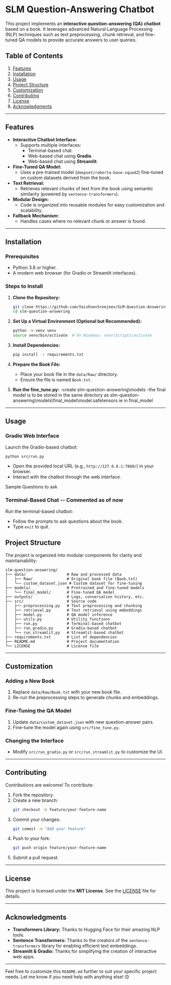 

# SLM Question-Answering Chatbot


This project implements an **interactive question-answering (QA) chatbot** based on a book. It leverages advanced Natural Language Processing (NLP) techniques such as text preprocessing, chunk retrieval, and fine-tuned QA models to provide accurate answers to user queries.

## Table of Contents
1. [Features](#features)
2. [Installation](#installation)
3. [Usage](#usage)
4. [Project Structure](#project-structure)
5. [Customization](#customization)
6. [Contributing](#contributing)
7. [License](#license)
8. [Acknowledgments](#acknowledgments)

---

## Features

- **Interactive Chatbot Interface:**
  - Supports multiple interfaces:
    - Terminal-based chat.
    - Web-based chat using **Gradio**.
    - Web-based chat using **Streamlit**.
- **Fine-Tuned QA Model:**
  - Uses a pre-trained model (`deepset/roberta-base-squad2`) fine-tuned on custom datasets derived from the book.
- **Text Retrieval:**
  - Retrieves relevant chunks of text from the book using semantic similarity (powered by `sentence-transformers`).
- **Modular Design:**
  - Code is organized into reusable modules for easy customization and scalability.
- **Fallback Mechanism:**
  - Handles cases where no relevant chunk or answer is found.

---

## Installation

### Prerequisites
- Python 3.8 or higher.
- A modern web browser (for Gradio or Streamlit interfaces).

### Steps to Install
1. **Clone the Repository:**
   ```bash
   git clone https://github.com/VaishnevSreejeev/SLM-Question-Answering-Chatbot
   cd slm-question-answering
   ```

2. **Set Up a Virtual Environment (Optional but Recommended):**
   ```bash
   python -m venv venv
   source venv/bin/activate  # On Windows: venv\Scripts\activate
   ```

3. **Install Dependencies:**
   ```bash
   pip install -r requirements.txt
   ```

4. **Prepare the Book File:**
   - Place your book file in the `data/Raw/` directory.
   - Ensure the file is named `Book.txt`.
  
5. **Run the fine_tune.py:**
   -create slm-question-answering\models
   -the final model is to be stored in the same directory as slm-question-answering\models\final_model\model.safetensors ie in final_model

---

## Usage

### Gradio Web Interface
Launch the Gradio-based chatbot:
```bash
python src/run.py
```
- Open the provided local URL (e.g., `http://127.0.0.1:7860/`) in your browser.
- Interact with the chatbot through the web interface.

Sample Questions to ask



### Terminal-Based Chat -- Commented as of now
Run the terminal-based chatbot:
- Follow the prompts to ask questions about the book.
- Type `exit` to quit.

## Project Structure

The project is organized into modular components for clarity and maintainability:

```
slm-question-answering/
├── data/                  # Raw and processed data
│   ├── Raw/               # Original book file (Book.txt)
│   └── custom_dataset.json # Custom dataset for fine-tuning
├── models/                # Pretrained and fine-tuned models
│   └── final_model/       # Fine-tuned QA model
├── outputs/               # Logs, conversation history, etc.
├── src/                   # Source code
│   ├── preprocessing.py   # Text preprocessing and chunking
│   ├── retrieval.py       # Text retrieval using embeddings
│   ├── model.py           # QA model inference
│   ├── utils.py           # Utility functions
│   ├── run.py             # Terminal-based chatbot
│   ├── run_gradio.py      # Gradio-based chatbot
│   └── run_streamlit.py   # Streamlit-based chatbot
├── requirements.txt       # List of dependencies
├── README.md              # Project documentation
└── LICENSE                # License file
```

---


## Customization

### Adding a New Book
1. Replace `data/Raw/Book.txt` with your new book file.
2. Re-run the preprocessing steps to generate chunks and embeddings.

### Fine-Tuning the QA Model
1. Update `data/custom_dataset.json` with new question-answer pairs.
2. Fine-tune the model again using `src/fine_tune.py`.

### Changing the Interface
- Modify `src/run_gradio.py` or `src/run_streamlit.py` to customize the UI.

---

## Contributing

Contributions are welcome! To contribute:
1. Fork the repository.
2. Create a new branch:
   ```bash
   git checkout -b feature/your-feature-name
   ```
3. Commit your changes:
   ```bash
   git commit -m "Add your feature"
   ```
4. Push to your fork:
   ```bash
   git push origin feature/your-feature-name
   ```
5. Submit a pull request.

---

## License

This project is licensed under the **MIT License**. See the [LICENSE](LICENSE) file for details.

---

## Acknowledgments

- **Transformers Library:** Thanks to Hugging Face for their amazing NLP tools.
- **Sentence Transformers:** Thanks to the creators of the `sentence-transformers` library for enabling efficient text embeddings.
- **Streamlit & Gradio:** Thanks for simplifying the creation of interactive web apps.

---

Feel free to customize this `README.md` further to suit your specific project needs. Let me know if you need help with anything else! 😊
